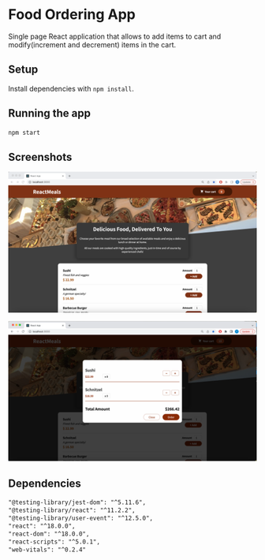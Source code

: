 # Food Ordering App
Single page React application that allows to add items to cart and modify(increment and decrement) items in the cart.

## Setup

Install dependencies with `npm install`.

## Running the app

```sh
npm start
```

## Screenshots
!["Main Page"](https://github.com/YuliiaMatich/Food-Ordering-App/blob/main/public/docs/Main%20page.png)

!["Cart"](https://github.com/YuliiaMatich/Food-Ordering-App/blob/main/public/docs/Cart.png)


## Dependencies
    "@testing-library/jest-dom": "^5.11.6",
    "@testing-library/react": "^11.2.2",
    "@testing-library/user-event": "^12.5.0",
    "react": "^18.0.0",
    "react-dom": "^18.0.0",
    "react-scripts": "^5.0.1",
    "web-vitals": "^0.2.4"
  